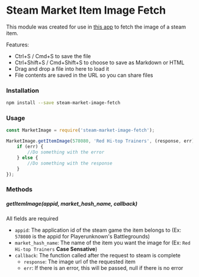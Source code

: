# Steam Market Item Image Fetch

This module was created for use in [this app](http://linktoplaystoreeventually) to fetch the image of a steam item.

Features:

 * Ctrl+S / Cmd+S to save the file
 * Ctrl+Shift+S / Cmd+Shift+S to choose to save as Markdown or HTML
 * Drag and drop a file into here to load it
 * File contents are saved in the URL so you can share files

### Installation

```bash
npm install --save steam-market-image-fetch
```

### Usage

```javascript
const MarketImage = require('steam-market-image-fetch');

MarketImage.getItemImage(578080, 'Red Hi-top Trainers', (response, err) => {
    if (err) {
    	//Do something with the error
    } else {
    	//Do something with the response
    }
});
```

### Methods

##### getItemImage(appid, market_hash_name, callback)

All fields are required
* ```appid```: The application id of the steam game the item belongs to (Ex: ```578080``` is the appid for Playerunknown's Battlegrounds) 
* ```market_hash_name```: The name of the item you want the image for (Ex: ```Red Hi-top Trainers``` **Case Sensative**)
* ```callback```: The function called after the request to steam is complete
	* ```response```: The image url of the requested item
	* ```err```: If there is an error, this will be passed, null if there is no error
